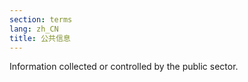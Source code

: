 ```yaml
---
section: terms
lang: zh_CN
title: 公共信息
---
```


Information collected or controlled by the public sector.
